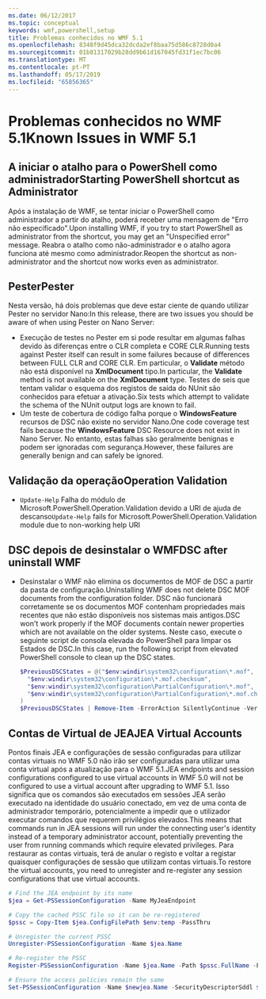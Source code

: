 ```yaml
---
ms.date: 06/12/2017
ms.topic: conceptual
keywords: wmf,powershell,setup
title: Problemas conhecidos no WMF 5.1
ms.openlocfilehash: 8348f9d45dca32dcda2ef8baa75d586c8728d0a4
ms.sourcegitcommit: 01b81317029b28dd9b61d167045fd31f1ec7bc06
ms.translationtype: MT
ms.contentlocale: pt-PT
ms.lasthandoff: 05/17/2019
ms.locfileid: "65856365"
---
```

# <a name="known-issues-in-wmf-51"></a><span data-ttu-id="40605-103">Problemas conhecidos no WMF 5.1</span><span class="sxs-lookup"><span data-stu-id="40605-103">Known Issues in WMF 5.1</span></span>

## <a name="starting-powershell-shortcut-as-administrator"></a><span data-ttu-id="40605-104">A iniciar o atalho para o PowerShell como administrador</span><span class="sxs-lookup"><span data-stu-id="40605-104">Starting PowerShell shortcut as Administrator</span></span>

<span data-ttu-id="40605-105">Após a instalação de WMF, se tentar iniciar o PowerShell como administrador a partir do atalho, poderá receber uma mensagem de "Erro não especificado".</span><span class="sxs-lookup"><span data-stu-id="40605-105">Upon installing WMF, if you try to start PowerShell as administrator from the shortcut, you may get an "Unspecified error" message.</span></span> <span data-ttu-id="40605-106">Reabra o atalho como não-administrador e o atalho agora funciona até mesmo como administrador.</span><span class="sxs-lookup"><span data-stu-id="40605-106">Reopen the shortcut as non-administrator and the shortcut now works even as administrator.</span></span>

## <a name="pester"></a><span data-ttu-id="40605-107">Pester</span><span class="sxs-lookup"><span data-stu-id="40605-107">Pester</span></span>

<span data-ttu-id="40605-108">Nesta versão, há dois problemas que deve estar ciente de quando utilizar Pester no servidor Nano:</span><span class="sxs-lookup"><span data-stu-id="40605-108">In this release, there are two issues you should be aware of when using Pester on Nano Server:</span></span>

- <span data-ttu-id="40605-109">Execução de testes no Pester em si pode resultar em algumas falhas devido às diferenças entre o CLR completa e CORE CLR.</span><span class="sxs-lookup"><span data-stu-id="40605-109">Running tests against Pester itself can result in some failures because of differences between FULL CLR and CORE CLR.</span></span> <span data-ttu-id="40605-110">Em particular, o **Validate** método não está disponível na **XmlDocument** tipo.</span><span class="sxs-lookup"><span data-stu-id="40605-110">In particular, the **Validate** method is not available on the **XmlDocument** type.</span></span> <span data-ttu-id="40605-111">Testes de seis que tentam validar o esquema dos registos de saída do NUnit são conhecidos para efetuar a ativação.</span><span class="sxs-lookup"><span data-stu-id="40605-111">Six tests which attempt to validate the schema of the NUnit output logs are known to fail.</span></span>
- <span data-ttu-id="40605-112">Um teste de cobertura de código falha porque o **WindowsFeature** recursos de DSC não existe no servidor Nano.</span><span class="sxs-lookup"><span data-stu-id="40605-112">One code coverage test fails because the **WindowsFeature** DSC Resource does not exist in Nano Server.</span></span> <span data-ttu-id="40605-113">No entanto, estas falhas são geralmente benignas e podem ser ignoradas com segurança.</span><span class="sxs-lookup"><span data-stu-id="40605-113">However, these failures are generally benign and can safely be ignored.</span></span>

## <a name="operation-validation"></a><span data-ttu-id="40605-114">Validação da operação</span><span class="sxs-lookup"><span data-stu-id="40605-114">Operation Validation</span></span>

- <span data-ttu-id="40605-115">`Update-Help` Falha do módulo de Microsoft.PowerShell.Operation.Validation devido a URI de ajuda de descanso</span><span class="sxs-lookup"><span data-stu-id="40605-115">`Update-Help` fails for Microsoft.PowerShell.Operation.Validation module due to non-working help URI</span></span>

## <a name="dsc-after-uninstall-wmf"></a><span data-ttu-id="40605-116">DSC depois de desinstalar o WMF</span><span class="sxs-lookup"><span data-stu-id="40605-116">DSC after uninstall WMF</span></span>

- <span data-ttu-id="40605-117">Desinstalar o WMF não elimina os documentos de MOF de DSC a partir da pasta de configuração.</span><span class="sxs-lookup"><span data-stu-id="40605-117">Uninstalling WMF does not delete DSC MOF documents from the configuration folder.</span></span> <span data-ttu-id="40605-118">DSC não funcionará corretamente se os documentos MOF contenham propriedades mais recentes que não estão disponíveis nos sistemas mais antigos.</span><span class="sxs-lookup"><span data-stu-id="40605-118">DSC won't work properly if the MOF documents contain newer properties which are not available on the older systems.</span></span> <span data-ttu-id="40605-119">Neste caso, execute o seguinte script de consola elevada do PowerShell para limpar os Estados de DSC.</span><span class="sxs-lookup"><span data-stu-id="40605-119">In this case, run the following script from elevated PowerShell console to clean up the DSC states.</span></span>

  ```powershell
  $PreviousDSCStates = @("$env:windir\system32\configuration\*.mof",
    "$env:windir\system32\configuration\*.mof.checksum",
    "$env:windir\system32\configuration\PartialConfiguration\*.mof",
    "$env:windir\system32\configuration\PartialConfiguration\*.mof.checksum"
  )
  $PreviousDSCStates | Remove-Item -ErrorAction SilentlyContinue -Verbose
  ```

## <a name="jea-virtual-accounts"></a><span data-ttu-id="40605-120">Contas de Virtual de JEA</span><span class="sxs-lookup"><span data-stu-id="40605-120">JEA Virtual Accounts</span></span>

<span data-ttu-id="40605-121">Pontos finais JEA e configurações de sessão configuradas para utilizar contas virtuais no WMF 5.0 não irão ser configuradas para utilizar uma conta virtual após a atualização para o WMF 5.1.</span><span class="sxs-lookup"><span data-stu-id="40605-121">JEA endpoints and session configurations configured to use virtual accounts in WMF 5.0 will not be configured to use a virtual account after upgrading to WMF 5.1.</span></span> <span data-ttu-id="40605-122">Isso significa que os comandos são executados em sessões JEA serão executado na identidade do usuário conectado, em vez de uma conta de administrador temporário, potencialmente a impedir que o utilizador executar comandos que requerem privilégios elevados.</span><span class="sxs-lookup"><span data-stu-id="40605-122">This means that commands run in JEA sessions will run under the connecting user's identity instead of a temporary administrator account, potentially preventing the user from running commands which require elevated privileges.</span></span> <span data-ttu-id="40605-123">Para restaurar as contas virtuais, terá de anular o registo e voltar a registar quaisquer configurações de sessão que utilizam contas virtuais.</span><span class="sxs-lookup"><span data-stu-id="40605-123">To restore the virtual accounts, you need to unregister and re-register any session configurations that use virtual accounts.</span></span>

```powershell
# Find the JEA endpoint by its name
$jea = Get-PSSessionConfiguration -Name MyJeaEndpoint

# Copy the cached PSSC file so it can be re-registered
$pssc = Copy-Item $jea.ConfigFilePath $env:temp -PassThru

# Unregister the current PSSC
Unregister-PSSessionConfiguration -Name $jea.Name

# Re-register the PSSC
Register-PSSessionConfiguration -Name $jea.Name -Path $pssc.FullName -Force

# Ensure the access policies remain the same
Set-PSSessionConfiguration -Name $newjea.Name -SecurityDescriptorSddl $jea.SecurityDescriptorSddl
```